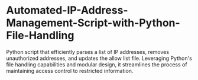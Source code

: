 # Automated-IP-Address-Management-Script-with-Python-File-Handling
Python script that efficiently parses a list of IP addresses, removes unauthorized addresses, and updates the allow list file. Leveraging Python's file handling capabilities and modular design, it streamlines the process of maintaining access control to restricted information.
